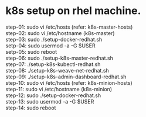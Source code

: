 # k8s setup on rhel machine.

step-01: sudo vi /etc/hosts    (refer: k8s-master-hosts)  
step-02: sudo vi /etc/hostname (k8s-master)  
step-03: sudo ./setup-docker-redhat.sh  
setp-04: sudo usermod -a -G $USER  
setp-05: sudo reboot  
step-06: sudo ./setup-k8s-master-redhat.sh  
step-07: ./setup-k8s-kubectl-redhat.sh  
step-08: ./setup-k8s-weave-net-redhat.sh  
step-09: ./setup-k8s-admin-dashboard-redhat.sh  
step-10: sudo vi /etc/hosts    (refer: k8s-minion-hosts)  
step-11: sudo vi /etc/hostname (k8s-minion)  
step-12: sudo ./setup-docker-redhat.sh  
step-13: sudo usermod -a -G $USER  
step-14: sudo reboot
